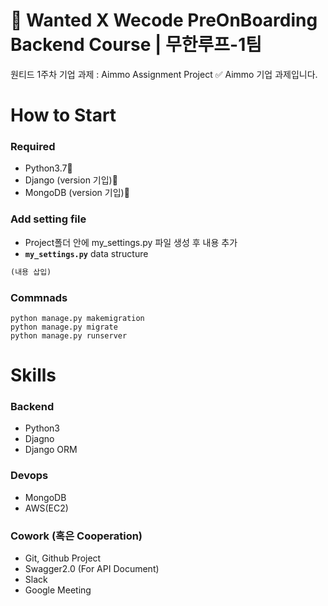 # 🎊 Wanted X Wecode PreOnBoarding Backend Course | 무한루프-1팀
원티드 1주차 기업 과제 : Aimmo Assignment Project
  ✅ Aimmo 기업 과제입니다.

# How to Start

### Required
- Python3.7🔺
- Django (version 기입)🔺
- MongoDB (version 기입)🔺

### Add setting file
- Project폴더 안에 my_settings.py 파일 생성 후 내용 추가
- **`my_settings.py`** data structure
```py
(내용 삽입)
```

### Commnads
```shell
python manage.py makemigration
python manage.py migrate
python manage.py runserver
```

# Skills

### Backend
- Python3
- Djagno
- Django ORM

### Devops
- MongoDB
- AWS(EC2)

### Cowork (혹은 Cooperation)
- Git, Github Project
- Swagger2.0 (For API Document)
- Slack
- Google Meeting
